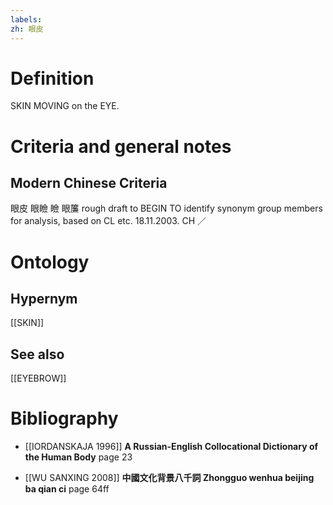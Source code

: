 ```yaml
---
labels: 
zh: 眼皮
---
```


# Definition
SKIN MOVING on the EYE.
# Criteria and general notes
## Modern Chinese Criteria
眼皮
眼瞼
瞼
眼簾
rough draft to BEGIN TO identify synonym group members for analysis, based on CL etc. 18.11.2003. CH ／
# Ontology

## Hypernym
[[SKIN]]
## See also
[[EYEBROW]]
# Bibliography
- [[IORDANSKAJA 1996]]
**A Russian-English Collocational Dictionary of the Human Body** page 23

- [[WU SANXING 2008]]
**中國文化背景八千詞 Zhongguo wenhua beijing ba qian ci** page 64ff
